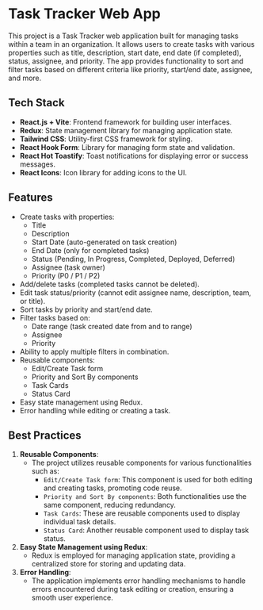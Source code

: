 # Task Tracker Web App

This project is a Task Tracker web application built for managing tasks within a team in an organization. It allows users to create tasks with various properties such as title, description, start date, end date (if completed), status, assignee, and priority. The app provides functionality to sort and filter tasks based on different criteria like priority, start/end date, assignee, and more.

## Tech Stack

- **React.js + Vite**: Frontend framework for building user interfaces.
- **Redux**: State management library for managing application state.
- **Tailwind CSS**: Utility-first CSS framework for styling.
- **React Hook Form**: Library for managing form state and validation.
- **React Hot Toastify**: Toast notifications for displaying error or success messages.
- **React Icons**: Icon library for adding icons to the UI.


## Features

- Create tasks with properties:
  - Title
  - Description
  - Start Date (auto-generated on task creation)
  - End Date (only for completed tasks)
  - Status (Pending, In Progress, Completed, Deployed, Deferred)
  - Assignee (task owner)
  - Priority (P0 / P1 / P2)
- Add/delete tasks (completed tasks cannot be deleted).
- Edit task status/priority (cannot edit assignee name, description, team, or title).
- Sort tasks by priority and start/end date.
- Filter tasks based on:
  - Date range (task created date from and to range)
  - Assignee
  - Priority
- Ability to apply multiple filters in combination.
- Reusable components:
  - Edit/Create Task form
  - Priority and Sort By components
  - Task Cards
  - Status Card
- Easy state management using Redux.
- Error handling while editing or creating a task.

## Best Practices

1. **Reusable Components**:
   - The project utilizes reusable components for various functionalities such as:
     - `Edit/Create Task form`: This component is used for both editing and creating tasks, promoting code reuse.
     - `Priority and Sort By components`: Both functionalities use the same component, reducing redundancy.
     - `Task Cards`: These are reusable components used to display individual task details.
     - `Status Card`: Another reusable component used to display task status.
2. **Easy State Management using Redux**:
   - Redux is employed for managing application state, providing a centralized store for storing and updating data.
3. **Error Handling**:
   - The application implements error handling mechanisms to handle errors encountered during task editing or creation, ensuring a smooth user experience.




